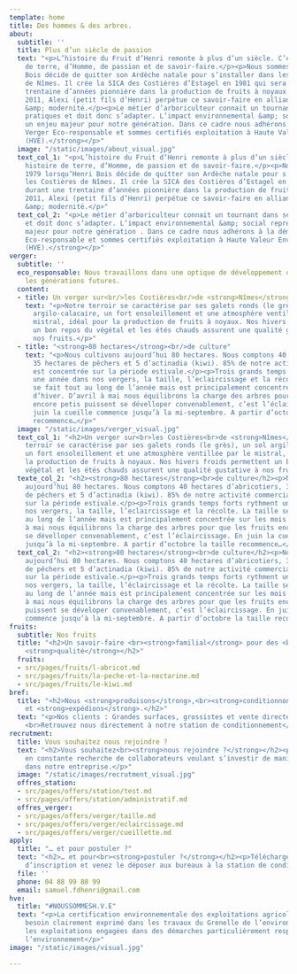 ```yaml
---
template: home
title: Des hommes & des arbres.
about:
  subtitle: ''
  title: Plus d’un siècle de passion
  text: "<p>L’histoire du Fruit d’Henri remonte à plus d’un siècle. C’est une histoire
    de terre, d’Homme, de passion et de savoir-faire.</p><p>Nous sommes en 1979 lorsqu’Henri
    Bois décide de quitter son Ardèche natale pour s’installer dans les Costières
    de Nîmes. Il crée la SICA des Costières d’Estagel en 1981 qui sera durant une
    trentaine d’années pionnière dans la production de fruits à noyaux.</p><p>Depuis
    2011, Alexi (petit fils d’Henri) perpétue ce savoir-faire en alliant tradition
    &amp; modernité.</p><p>Le métier d’arboriculteur connait un tournant dans ses
    pratiques et doit donc s’adapter. L’impact environnemental &amp; social représente
    un enjeu majeur pour notre génération. Dans ce cadre nous adhérons à la démarche<strong>
    Verger Eco-responsable et sommes certifiés exploitation à Haute Valeur Environnementale
    (HVE).</strong></p>"
  image: "/static/images/about_visual.jpg"
  text_col_1: "<p>L’histoire du Fruit d’Henri remonte à plus d’un siècle. C’est une
    histoire de terre, d’Homme, de passion et de savoir-faire.</p><p>Nous sommes en
    1979 lorsqu’Henri Bois décide de quitter son Ardèche natale pour s’installer dans
    les Costières de Nîmes. Il crée la SICA des Costières d’Estagel en 1981 qui sera
    durant une trentaine d’années pionnière dans la production de fruits à noyaux.</p><p>Depuis
    2011, Alexi (petit fils d’Henri) perpétue ce savoir-faire en alliant tradition
    &amp; modernité.</p>"
  text_col_2: "<p>Le métier d’arboriculteur connait un tournant dans ses pratiques
    et doit donc s’adapter. L’impact environnemental &amp; social représente un enjeu
    majeur pour notre génération . Dans ce cadre nous adhérons à la démarche <strong>Verger
    Eco-responsable et sommes certifiés exploitation à Haute Valeur Environnementale
    (HVE).</strong></p>"
verger:
  subtitle: ''
  eco_responsable: Nous travaillons dans une optique de développement durable pour
    les générations futures.
  content:
  - title: Un verger sur<br/>les Costières<br/>de <strong>Nîmes</strong>
    text: "<p>Notre terroir se caractérise par ses galets ronds (le grès), un sol
      argilo-calacaire, un fort ensoleillement et une atmosphère ventillée par le
      mistral, idéal pour la production de fruits à noyaux. Nos hivers froids permettent
      un bon repos du végétal et les étés chauds assurent une qualité gustative à
      nos fruits.</p>"
  - title: "<strong>80 hectares</strong><br/>de culture"
    text: "<p>Nous cultivons aujourd’hui 80 hectares. Nous comptons 40 hectares d’abricotiers,
      35 hectares de pêchers et 5 d’actinadia (kiwi). 85% de notre activité commerciale
      est concentrée sur la période estivale.</p><p>Trois grands temps forts rythment
      une année dans nos vergers, la taille, l’eclaircissage et la récolte. La taille
      se fait tout au long de l’année mais est principalement concentrée sur les mois
      d’hiver. D’avril à mai nous équilibrons la charge des arbres pour que les fruits
      encore petis puissent se dévelloper convenablement, c’est l’éclaircissage. En
      juin la cueille commence jusqu’à la mi-septembre. A partir d’octobre la taille
      recommence…</p>"
  image: "/static/images/verger_visual.jpg"
  text_col_1: "<h2>Un verger sur<br>les Costières<br>de <strong>Nîmes</strong></h2><p>Notre
    terroir se caractérise par ses galets ronds (le grès), un sol argilo-calacaire,
    un fort ensoleillement et une atmosphère ventillée par le mistral, idéal pour
    la production de fruits à noyaux. Nos hivers froids permettent un bon repos du
    végétal et les étés chauds assurent une qualité gustative à nos fruits.</p>"
  texte_col_2: "<h2><strong>80 hectares</strong><br>de culture</h2><p>Nous cultivons
    aujourd’hui 80 hectares. Nous comptons 40 hectares d’abricotiers, 35 hectares
    de pêchers et 5 d’actinadia (kiwi). 85% de notre activité commerciale est concentrée
    sur la période estivale.</p><p>Trois grands temps forts rythment une année dans
    nos vergers, la taille, l’eclaircissage et la récolte. La taille se fait tout
    au long de l’année mais est principalement concentrée sur les mois d’hiver. D’avril
    à mai nous équilibrons la charge des arbres pour que les fruits encore petis puissent
    se dévelloper convenablement, c’est l’éclaircissage. En juin la cueille commence
    jusqu’à la mi-septembre. A partir d’octobre la taille recommence…</p>"
  text_col_2: "<h2><strong>80 hectares</strong><br>de culture</h2><p>Nous cultivons
    aujourd’hui 80 hectares. Nous comptons 40 hectares d’abricotiers, 35 hectares
    de pêchers et 5 d’actinadia (kiwi). 85% de notre activité commerciale est concentrée
    sur la période estivale.</p><p>Trois grands temps forts rythment une année dans
    nos vergers, la taille, l’éclaircissage et la récolte. La taille se fait tout
    au long de l’année mais est principalement concentrée sur les mois d’hiver. D’avril
    à mai nous équilibrons la charge des arbres pour que les fruits encore petits
    puissent se déveloper convenablement, c’est l’éclaircissage. En juin la cueille
    commence jusqu’à la mi-septembre. A partir d’octobre la taille recommence…</p>"
fruits:
  subtitle: Nos fruits
  title: "<h2>Un savoir-faire <br><strong>familial</strong> pour des <br>fruits de
    <strong>qualité</strong></h2>"
  fruits:
  - src/pages/fruits/l-abricot.md
  - src/pages/fruits/la-peche-et-la-nectarine.md
  - src/pages/fruits/le-kiwi.md
bref:
  title: "<h2>Nous <strong>produisons</strong>,<br><strong>conditionnons</strong>
    et <strong>expédions</strong>.</h2>"
  text: "<p>Nos clients : Grandes surfaces, grossistes et vente directe chez nous.
    <br>Retrouvez nous directement à notre station de conditionnement</p>"
recrutment:
  title: Vous souhaitez nous rejoindre ?
  text: "<h2>Vous souhaitez<br><strong>nous rejoindre ?</strong></h2><p>Nous sommes
    en constante recherche de collaborateurs voulant s’investir de manière durable
    dans notre entreprise.</p>"
  image: "/static/images/recrutment_visual.jpg"
  offres_station:
  - src/pages/offers/station/test.md
  - src/pages/offers/station/administratif.md
  offres_verger:
  - src/pages/offers/verger/taille.md
  - src/pages/offers/verger/eclaircissage.md
  - src/pages/offers/verger/cueillette.md
apply:
  title: "… et pour postuler ?"
  text: "<h2>… et pour<br><strong>postuler ?</strong></h2><p>Télécharger notre dossier
    d’inscription et venez le déposer aux bureaux à la station de conditionnement.</p>"
  file: ''
  phone: 04 88 99 88 99
  email: samuel.fdhenri@gmail.com
hve:
  title: "#NOUSSOMMESH.V.E"
  text: "<p>La certification environnementale des exploitations agricoles répond au
    besoin clairement exprimé dans les travaux du Grenelle de l’environnement de reconnaître
    les exploitations engagées dans des démarches particulièrement respectueuses de
    l’environnement</p>"
image: "/static/images/visual.jpg"

---
```

